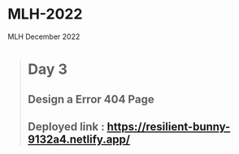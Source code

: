 # MLH-2022
MLH December 2022



> # Day 3
> ## Design a Error 404 Page
> ## Deployed  link : https://resilient-bunny-9132a4.netlify.app/